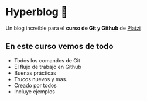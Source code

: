 # Hyperblog 💚
Un blog increíble para el **curso de Git y Github** de [Platzi](https://platzi.com/ "Platzi")


## En este curso vemos de todo
* Todos los comandos de Git
* El flujo de trabajo en Github
* Buenas prácticas
* Trucos nuevos y mas.
* Creado por todos 
* Incluye ejemplos
